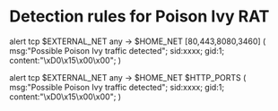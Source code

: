 # Detection rules for Poison Ivy RAT

alert tcp $EXTERNAL_NET any -> $HOME_NET [80,443,8080,3460] (
	msg:"Possible Poison Ivy traffic detected";
	sid:xxxx;
	gid:1;
	content:"\xD0\x15\x00\x00";
)	

alert tcp $EXTERNAL_NET any -> $HOME_NET $HTTP_PORTS (
	msg:"Possible Poison Ivy traffic detected";
	sid:xxxx;
	gid:1;
	content:"\xD0\x15\x00\x00";
)
